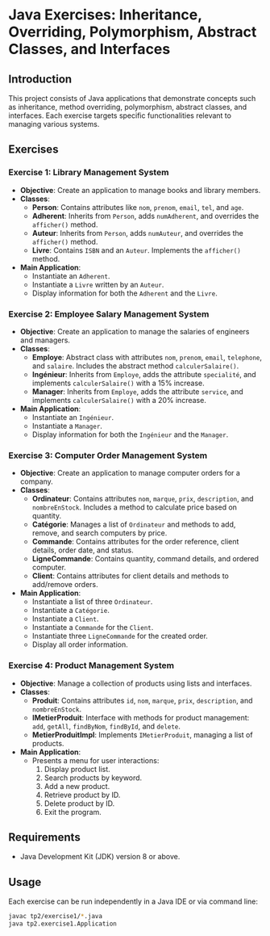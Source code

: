 # Java Exercises: Inheritance, Overriding, Polymorphism, Abstract Classes, and Interfaces

## Introduction
This project consists of Java applications that demonstrate concepts such as inheritance, method overriding, polymorphism, abstract classes, and interfaces. Each exercise targets specific functionalities relevant to managing various systems.

## Exercises

### Exercise 1: Library Management System
- **Objective**: Create an application to manage books and library members.
- **Classes**:
  - **Person**: Contains attributes like `nom`, `prenom`, `email`, `tel`, and `age`.
  - **Adherent**: Inherits from `Person`, adds `numAdherent`, and overrides the `afficher()` method.
  - **Auteur**: Inherits from `Person`, adds `numAuteur`, and overrides the `afficher()` method.
  - **Livre**: Contains `ISBN` and an `Auteur`. Implements the `afficher()` method.
- **Main Application**:
  - Instantiate an `Adherent`.
  - Instantiate a `Livre` written by an `Auteur`.
  - Display information for both the `Adherent` and the `Livre`.

### Exercise 2: Employee Salary Management System
- **Objective**: Create an application to manage the salaries of engineers and managers.
- **Classes**:
  - **Employe**: Abstract class with attributes `nom`, `prenom`, `email`, `telephone`, and `salaire`. Includes the abstract method `calculerSalaire()`.
  - **Ingénieur**: Inherits from `Employe`, adds the attribute `specialité`, and implements `calculerSalaire()` with a 15% increase.
  - **Manager**: Inherits from `Employe`, adds the attribute `service`, and implements `calculerSalaire()` with a 20% increase.
- **Main Application**:
  - Instantiate an `Ingénieur`.
  - Instantiate a `Manager`.
  - Display information for both the `Ingénieur` and the `Manager`.

### Exercise 3: Computer Order Management System
- **Objective**: Create an application to manage computer orders for a company.
- **Classes**:
  - **Ordinateur**: Contains attributes `nom`, `marque`, `prix`, `description`, and `nombreEnStock`. Includes a method to calculate price based on quantity.
  - **Catégorie**: Manages a list of `Ordinateur` and methods to add, remove, and search computers by price.
  - **Commande**: Contains attributes for the order reference, client details, order date, and status.
  - **LigneCommande**: Contains quantity, command details, and ordered computer.
  - **Client**: Contains attributes for client details and methods to add/remove orders.
- **Main Application**:
  - Instantiate a list of three `Ordinateur`.
  - Instantiate a `Catégorie`.
  - Instantiate a `Client`.
  - Instantiate a `Commande` for the `Client`.
  - Instantiate three `LigneCommande` for the created order.
  - Display all order information.

### Exercise 4: Product Management System
- **Objective**: Manage a collection of products using lists and interfaces.
- **Classes**:
  - **Produit**: Contains attributes `id`, `nom`, `marque`, `prix`, `description`, and `nombreEnStock`.
  - **IMetierProduit**: Interface with methods for product management: `add`, `getAll`, `findByNom`, `findById`, and `delete`.
  - **MetierProduitImpl**: Implements `IMetierProduit`, managing a list of products.
- **Main Application**:
  - Presents a menu for user interactions:
    1. Display product list.
    2. Search products by keyword.
    3. Add a new product.
    4. Retrieve product by ID.
    5. Delete product by ID.
    6. Exit the program.

## Requirements
- Java Development Kit (JDK) version 8 or above.

## Usage
Each exercise can be run independently in a Java IDE or via command line:
```bash
javac tp2/exercise1/*.java
java tp2.exercise1.Application
